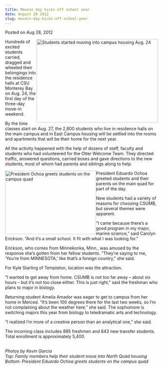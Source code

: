 ```yaml
---
title: Movein day kicks off school year
date: August 28 2012
slug: movein-day-kicks-off-school-year
---
```





<span class="date">Posted on Aug 28, 2012    </span>
<p><img alt="Students started moving into campus housing Aug. 24" src="http://news.csumb.edu/sites/default/files/65/attachments/news/images/folks_moving_in.small_.jpg" style="float:right; width:400px; height:274px">Hundreds of
excited students carried, dragged and wheeled their belongings into
the residence halls at CSU Monterey Bay on Aug. 24, the first day
of the three-day move-in weekend.</img></p>
<p>By the time classes start on Aug. 27, the 2,800 students who
live in residence halls on the main campus and in East Campus
housing will be settled into the rooms and apartments that will be
their home for the next year.</p>
<p>All the activity happened with the help of dozens of staff,
faculty and students who had volunteered for the Otter Welcome
Team. They directed traffic, answered questions, carried boxes and
gave directions to the new students, most of whom had parents and
siblings along to help.</p>
<p><img alt="President Ochoa greets students on the campus quad" src="http://news.csumb.edu/sites/default/files/65/attachments/news/images/pres.ochoa_on_quad.small_.jpg" style="float:left; width:300px; height:209px">President Eduardo
Ochoa greeted students and their parents on the main quad for part
of the day.</img></p>
<p>New students had a variety of reasons for choosing CSUMB, but
several themes were apparent.</p>
<p>&#x201C;I came because there&#x2019;s a good program in my major, marine
science,&#x201D; said Carolyn Erickson. &#x201C;And it&#x2019;s a small school. It fit
with what I was looking for.&#x201D;</p>
<p>Erickson, who comes from Minnekonka, Minn., was amused by the
response she&#x2019;s gotten from her fellow students. &#x201C;They&#x2019;re saying to
me, &#x2018;You&#x2019;re from MINNESOTA,&#x2019; like that&#x2019;s a foreign country,&#x201D; she
said.</p>
<p>For Kyle Starling of Templeton, location was the attraction.</p>
<p>&#x201C;I wanted to get away from home. CSUMB is not too far away &#x2013;
about six hours &#x2013; but it&#x2019;s not too close either. This is just
right,&#x201D; said the freshman who plans to major in biology.</p>
<p>Returning student Amelia Amador was eager to get to campus from
her home in Merced. &#x201C;It&#x2019;s been 100 degrees there for the last two
weeks, so I&#x2019;m not complaining about the weather here,&#x201D; she said.
The sophomore is switching majors this year from biology to
teledramatic arts and technology.</p>
<p>&#x201C;I realized I&#x2019;m more of a creative person than an analytical
one,&#x201D; she said.</p>
<p>The incoming class includes 885 freshmen and 643 new transfer
students. Total enrollment is approximately 5,400.</p>
<p class="small"><br>
<em>Photos by Kevin Garcia<br>
Top: Family members help their student move into North Quad
housing<br>
Bottom: President Eduardo Ochoa greets students on the campus
quad</br></br></em></br></p>





